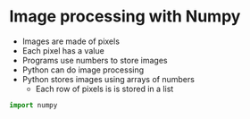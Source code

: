 # Image processing with Numpy

- Images are made of pixels
- Each pixel has a value
- Programs use numbers to store images
- Python can do image processing
- Python stores images using arrays of numbers
    - Each row of pixels is is stored in a list

```python
import numpy
```